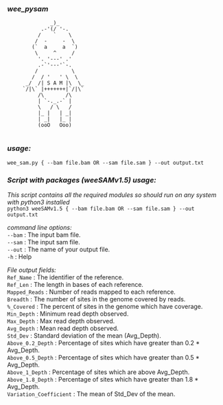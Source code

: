 ### _wee\_pysam_
```  
              _)_
           .-'(/ '-.
          /    `    \
         /  -     -  \
        (`  a     a  `)
         \     ^     /
          '. '---' .'
          .-`'---'`-.
         /           \
        /  / '   ' \  \
      _/  /| S A M |\  \_
     `/|\` |+++++++|`/|\`
          /\       /\
          | `-._.-` |
          \   / \   /
          |_ |   | _|
          | _|   |_ |
          (ooO   Ooo)


``` 

### _usage:_ ### 
``wee_sam.py { --bam file.bam OR --sam file.sam } --out output.txt `` 

### _Script with packages (weeSAMv1.5) usage:_ ###   
_This script contains all the required modules so should run on any system with python3 installed_  
``python3 weeSAMv1.5 { --bam file.bam OR --sam file.sam } --out output.txt ``   

_command line options:_   
`--bam` : The input bam file.  
`--sam` : The input sam file.  
`--out` : The name of your output file.  
`-h`    : Help  

_File output fields:_  
`Ref_Name` : The identifier of the reference.  
`Ref_Len` : The length in bases of each reference.  
`Mapped_Reads` : Number of reads mapped to each reference.  
`Breadth` : The number of sites in the genome covered by reads.  
`%_Covered` : The percent of sites in the genome which have coverage.  
`Min_Depth` : Minimum read depth observed.  
`Max_Depth` : Max read depth observed.  
`Avg_Depth` : Mean read depth observed.  
`Std_Dev` : Standard deviation of the mean (Avg_Depth).  
`Above_0.2_Depth` : Percentage of sites which have greater than 0.2 * Avg_Depth.  
`Above_0.5_Depth` : Percentage of sites which have greater than 0.5 * Avg_Depth.  
`Above_1_Depth` : Percentage of sites which are above Avg_Depth.  
`Above_1.8_Depth` : Percentage of sites which have greater than 1.8 * Avg_Depth.  
`Variation_Coefficient` : The mean of Std_Dev of the mean.  


